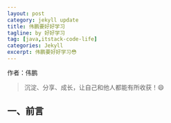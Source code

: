 ```yaml
---
layout: post
category: jekyll update
title: 伟鹏要好好学习
tagline: by 好好学习
tag: [java,itstack-code-life]
categories: Jekyll
excerpt: 伟鹏要好好学习😳
---
```


作者：伟鹏

> 沉淀、分享、成长，让自己和他人都能有所收获！😄

## 一、前言